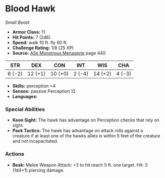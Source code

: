 # Blood Hawk

*Small* *Beast*

- **Armor Class:** 11
- **Hit Points:** 7 (2d6)
- **Speed:** walk 10 ft. fly 60 ft.
- **Challenge Rating:** 1/8 (25 XP)
- **Source:** [A5e Monstrous Menagerie](https://enpublishingrpg.com/products/level-up-monstrous-menagerie-a5e) page 440

| STR | DEX | CON | INT | WIS | CHA |
| --- | --- | --- | --- | --- | --- |
| 6 (-2) | 12 (+1) | 10 (+0) | 2 (-4) | 14 (+2) | 4 (-3) |

- **Skills:** perception +4
- **Senses:** passive Perception 12
- **Languages:** 

### Special Abilities

- **Keen Sight:** The hawk has advantage on Perception checks that rely on sight.
- **Pack Tactics:** The hawk has advantage on attack rolls against a creature if at least one of the hawks allies is within 5 feet of the creature and not incapacitated.

### Actions

- **Beak:** Melee Weapon Attack: +3 to hit  reach 5 ft.  one target. Hit: 3 (1d4+1) piercing damage.


